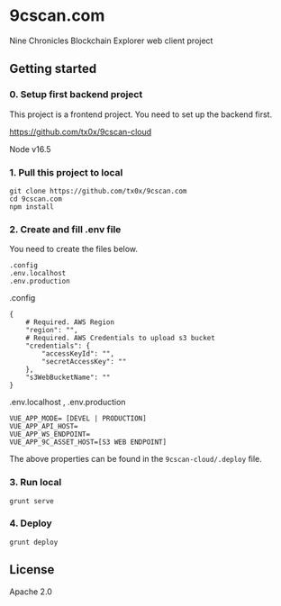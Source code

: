 # 9cscan.com
Nine Chronicles Blockchain Explorer web client project

## Getting started
### 0. Setup first backend project
This project is a frontend project. You need to set up the backend first.

https://github.com/tx0x/9cscan-cloud

Node v16.5

### 1. Pull this project to local

```
git clone https://github.com/tx0x/9cscan.com
cd 9cscan.com
npm install
```

### 2. Create and fill .env file

You need to create the files below.
```
.config
.env.localhost
.env.production
```

.config
```
{
    # Required. AWS Region
    "region": "",
    # Required. AWS Credentials to upload s3 bucket
    "credentials": {
        "accessKeyId": "",
        "secretAccessKey": ""
    },
    "s3WebBucketName": ""
}
```

.env.localhost , .env.production
```
VUE_APP_MODE= [DEVEL | PRODUCTION]
VUE_APP_API_HOST=
VUE_APP_WS_ENDPOINT=
VUE_APP_9C_ASSET_HOST=[S3 WEB ENDPOINT]
```
The above properties can be found in the `9cscan-cloud/.deploy` file.


### 3. Run local
```
grunt serve
```

### 4. Deploy
```
grunt deploy 
```


## License

Apache 2.0